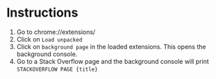 # Instructions

1. Go to chrome://extensions/
2. Click on `Load unpacked`
3. Click on `background page` in the loaded extensions. This opens the background console.
4. Go to a Stack Overflow page and the background console will print `STACKOVERFLOW PAGE {title}`
